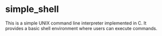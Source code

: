 # simple_shell
This is a simple UNIX command line interpreter implemented in C. It provides a basic shell environment where users can execute commands.
